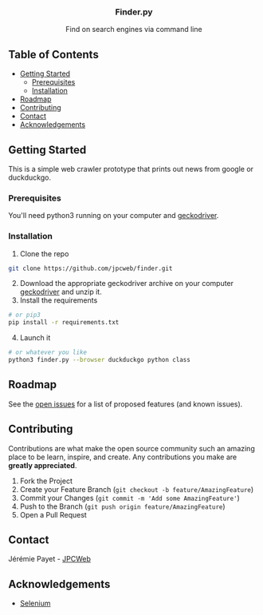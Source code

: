 <p align="center">
  <h3 align="center">Finder.py</h3>

  <p align="center">
    Find on search engines via command line 
  </p>
</p>



<!-- TABLE OF CONTENTS -->
## Table of Contents

* [Getting Started](#getting-started)
  * [Prerequisites](#prerequisites)
  * [Installation](#installation)
* [Roadmap](#roadmap)
* [Contributing](#contributing)
* [Contact](#contact)
* [Acknowledgements](#acknowledgements)



## Getting Started
This is a simple web crawler prototype that prints out news from google or duckduckgo.

### Prerequisites
You'll need python3 running on your computer and [geckodriver](https://github.com/mozilla/geckodriver/releases). 

### Installation

1. Clone the repo
```sh
git clone https://github.com/jpcweb/finder.git
```
2. Download the appropriate geckodriver archive on your computer [geckodriver](https://github.com/mozilla/geckodriver/releases) and unzip it.<br/>
3. Install the requirements
```sh
# or pip3
pip install -r requirements.txt
```
4. Launch it
```sh
# or whatever you like
python3 finder.py --browser duckduckgo python class
```


<!-- USAGE EXAMPLES -->

<!-- ROADMAP -->
## Roadmap

See the [open issues](https://github.com/jpcweb/finder/issues) for a list of proposed features (and known issues).



<!-- CONTRIBUTING -->
## Contributing

Contributions are what make the open source community such an amazing place to be learn, inspire, and create. Any contributions you make are **greatly appreciated**.

1. Fork the Project
2. Create your Feature Branch (`git checkout -b feature/AmazingFeature`)
3. Commit your Changes (`git commit -m 'Add some AmazingFeature'`)
4. Push to the Branch (`git push origin feature/AmazingFeature`)
5. Open a Pull Request



<!-- LICENSE -->


<!-- CONTACT -->
## Contact

Jérémie Payet - [JPCWeb](https://github.com/jpcweb) 


<!-- ACKNOWLEDGEMENTS -->
## Acknowledgements
* [Selenium](https://www.selenium.dev/)
